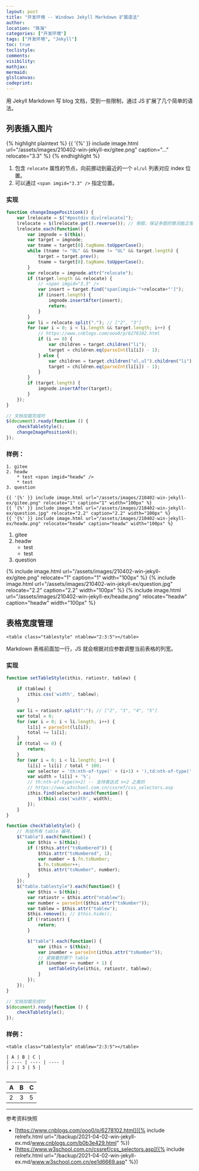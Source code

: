 ```yaml
---
layout: post
title: "开发环境 -- Windows Jekyll Markdown 扩展语法"
author:
location: "珠海"
categories: ["开发环境"]
tags: ["开发环境", "Jekyll"]
toc: true
toclistyle:
comments:
visibility:
mathjax:
mermaid:
glslcanvas:
codeprint:
---
```


用 Jekyll Markdown 写 blog 文档，受到一些限制，通过 JS 扩展了几个简单的语法。


## 列表插入图片

{% highlight plaintext %}
<span imgid="3.3" />
{{ '{%' }} include image.html url="/assets/images/210402-win-jekyll-ex/gitee.png" caption="..." relocate="3.3" %}
{% endhighlight %}

1. 包含 `relocate` 属性的节点，向前挪动到最近的一个 `ol/ul` 列表对应 index 位置。
2. 可以通过 `<span imgid="3.3" />` 指定位置。


### 实现

```js
function changeImagePositionk() {
    var lrelocate = $("#postdiv div[relocate]");
    lrelocate = $(lrelocate.get().reverse()); // 倒叙，保证多图的情况能正常。
    lrelocate.each(function() {
        var imgnode = $(this);
        var target = imgnode;
        var tname = target[0].tagName.toUpperCase();
        while (tname != "OL" && tname != "UL" && target.length) {
            target = target.prev();
            tname = target[0].tagName.toUpperCase();
        }
        var relocate = imgnode.attr("relocate");
        if (target.length && relocate) {
            // <span imgid="3.3" />
            var insert = target.find("span[imgid='"+relocate+"']");
            if (insert.length) {
                imgnode.insertAfter(insert);
                return;
            }
        }
        var li = relocate.split("."); // ["2", "3"]
        for (var i = 0; i < li.length && target.length; i++) {
            // https://www.cnblogs.com/ooo0/p/6278102.html
            if (i == 0) {
                var children = target.children("li");
                target = children.eq(parseInt(li[i]) - 1);
            } else {
                var children = target.children("ol,ul").children("li");
                target = children.eq(parseInt(li[i]) - 1);
            }
        }
        if (target.length) {
            imgnode.insertAfter(target);
        }
    });
}

// 文档加载完成时
$(document).ready(function () {
    checkTableStyle();
    changeImagePositionk();
});
```


### 样例：

```
1. gitee
2. headw
    * test <span imgid="headw" />
    * test
3. question

{{ '{%' }} include image.html url="/assets/images/210402-win-jekyll-ex/gitee.png" relocate="1" caption="1" width="100px" %}
{{ '{%' }} include image.html url="/assets/images/210402-win-jekyll-ex/question.jpg" relocate="2.2" caption="2.2" width="100px" %}
{{ '{%' }} include image.html url="/assets/images/210402-win-jekyll-ex/headw.png" relocate="headw" caption="headw" width="100px" %}
```

1. gitee
2. headw
    * test <span imgid="headw" />
    * test
3. question

{% include image.html url="/assets/images/210402-win-jekyll-ex/gitee.png" relocate="1" caption="1" width="100px" %}
{% include image.html url="/assets/images/210402-win-jekyll-ex/question.jpg" relocate="2.2" caption="2.2" width="100px" %}
{% include image.html url="/assets/images/210402-win-jekyll-ex/headw.png" relocate="headw" caption="headw" width="100px" %}


## 表格宽度管理

```
<table class="tablestyle" ntablew="2:3:5"></table>
```

Markdown 表格前面加一行，JS 就会根据对应参数调整当前表格的列宽。


### 实现

```js
function setTableStyle(ithis, ratiostr, tablew) {

    if (tablew) {
        ithis.css('width', tablew);
    }

    var li = ratiostr.split(":"); // ["2", "3", "4", "5"]
    var total = 0;
    for (var i = 0; i < li.length; i++) {
        li[i] = parseInt(li[i]);
        total += li[i];
    }
    if (total <= 0) {
        return;
    }
    for (var i = 0; i < li.length; i++) {
        li[i] = li[i] / total * 100;
        var selector = 'th:nth-of-type(' + (i+1) + '),td:nth-of-type(' + (i+1) + ')';
        var width = li[i] + '%';
        // th:nth-of-type(n+2) -- 支持表达式 n+2 之类的
        // https://www.w3school.com.cn/cssref/css_selectors.asp
        ithis.find(selector).each(function() {
            $(this).css('width', width);
        });
    }
}

function checkTableStyle() {
    // 先给所有 table 编号。
    $("table").each(function() {
        var $this = $(this);
        if (!$this.attr("tsNumbered")) {
            $this.attr("tsNumbered", 1);
            var number = $.fn.tsNumber;
            $.fn.tsNumber++;
            $this.attr("tsNumber", number);
        }
    });
    $("table.tablestyle").each(function() {
        var $this = $(this);
        var ratiostr = $this.attr("ntablew");
        var number = parseInt($this.attr("tsNumber"));
        var tablew = $this.attr("tablew");
        $this.remove(); // $this.hide();
        if (!ratiostr) {
            return;
        }

        $("table").each(function() {
            var ithis = $(this);
            var inumber = parseInt(ithis.attr("tsNumber"));
            // 紧接着的那个 table
            if (inumber == number + 1) {
                setTableStyle(ithis, ratiostr, tablew);
            }
        });
    });
}

// 文档加载完成时
$(document).ready(function () {
    checkTableStyle();
});
```


### 样例：

```
<table class="tablestyle" ntablew="2:3:5"></table>

| A | B | C |
| ---- | ---- | ---- |
| 2 | 3 | 5 |
```

<table class="tablestyle" ntablew="2:3:5"></table>

| A | B | C |
| ---- | ---- | ---- |
| 2 | 3 | 5 |

<hr class='reviewline'/>
<p class='reviewtip'><script type='text/javascript' src='{% include relref.html url="/assets/reviewjs/blogs/2021-04-02-win-jekyll-ex.md.js" %}'></script></p>
<font class='ref_snapshot'>参考资料快照</font>

- [https://www.cnblogs.com/ooo0/p/6278102.html]({% include relrefx.html url="/backup/2021-04-02-win-jekyll-ex.md/www.cnblogs.com/b0b3e429.html" %})
- [https://www.w3school.com.cn/cssref/css_selectors.asp]({% include relrefx.html url="/backup/2021-04-02-win-jekyll-ex.md/www.w3school.com.cn/ee1d6669.asp" %})
